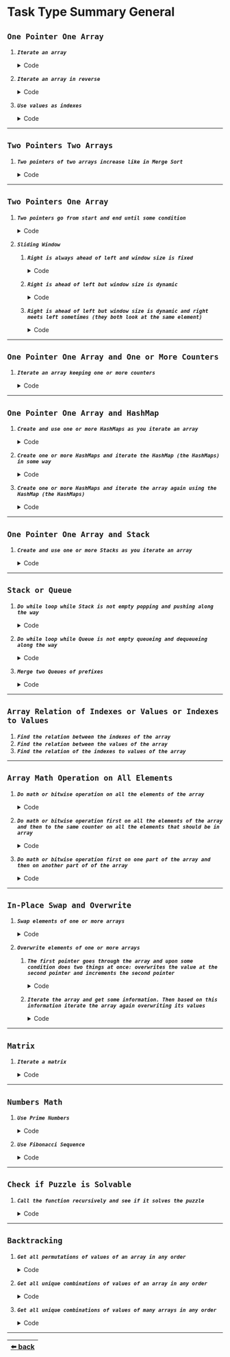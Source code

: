 # Task Type Summary General

## __`One Pointer One Array`__

1. __*`Iterate an array`*__
    <details>

    <summary>Code</summary>

    ```js
    function approach(array) {
        for (let i = 0; i < array.length; i++) {
            logic(array[i], i);
        }
    }
    ```

    __Input:__ `[1, 2, 3]`

    __Output:__ value: `1`, `2`, `3`, index: `0`, `1`, `2`

    ---

    </details>

2. __*`Iterate an array in reverse`*__
    <details>

    <summary>Code</summary>

    ```js
    function approach(array) {
        for (let i = array.length - 1; i >= 0; i--) {
            logic(array[i], i);
        }
    }
    ```

    __Input:__ `[1, 2, 3]`

    __Output:__ value: `3`, `2`, `1`, index: `2`, `1`, `0`

    ---

    </details>

3. __*`Use values as indexes`*__
    <details>

    <summary>Code</summary>

    ```js
    function approach(array) {
        for (let i = 0; i < array.length; i++) {
            logic(array[array[i]]);
        }
    }
    ```

    __Input:__ `[1, 2, 3]`

    __Output:__ `2`, `3`, `undefined`

    ---

    </details>

---

## __`Two Pointers Two Arrays`__

1. __*`Two pointers of two arrays increase like in Merge Sort`*__
    <details>

    <summary>Code</summary>

    ```js
    function approach(array1, array2) {
        let i = 0;
        let j = 0;

        while (i < array1.length && j < array2.length) {
            if (condition()) {
                logic(array1[i++]);
            } else {
                logic(array2[j++]);
            }
        }

        while (i < array1.length) {
            logic(array1[i++]);
        }

        while (j < array1.length) {
            logic(array2[j++]);
        }
    }
    ```

    __Input:__ `[1, 2, 3]`, `['a', 'b', 'c']`

    __Output:__ intermingled values of both arrays

    ---

    </details>

---

## __`Two Pointers One Array`__

1. __*`Two pointers go from start and end until some condition`*__
    <details>

    <summary>Code</summary>

    ```js
    function approach(array) {
        let i = 0;
        let j = array.length - 1;

        while (i < j) {
            logic(array[i], array[j]);

            if (condition()) {
                i++;
            } else {
                j--;
            }
        }
    }
    ```

    ---

    </details>

2. __*`Sliding Window`*__
    1. __*`Right is always ahead of left and window size is fixed`*__
        <details>

        <summary>Code</summary>

        ```js
        function approach(array) {
            let i = 0;

            for (i = 0; i < WINDOW_SIZE; i++) {
                logic(array[i]);
            }

            while (i < array.length) {
                logic(array[i - WINDOW_SIZE], array[i]);
                i++;
            }
        }
        ```

        __Input:__ `WINDOW_SIZE = 3`, `[1, 2, 3, 4, 5, 6, 7]`

        __Output:__ `1, 4`, `2, 5`, `3, 6`, `4, 7`

        ---

        </details>

    2. __*`Right is ahead of left but window size is dynamic`*__
        <details>

        <summary>Code</summary>

        ```js
        function approach(array) {
            let i = 0;
            let j = 1;

            while (j < array.length) {
                logic(array[i], array[j]);

                while (i < j - 1) {
                    if (condition()) {
                        i++;
                    }
                }

                while(condition() && j < array.length) {
                    j++;
                }
            }
        }
        ```

        __Input:__ `[1, 2, 3, 4, 5, 6, 7]`

        __Output:__ `1, 2`, `1, 4`, `3, 4`, `3, 5`, `4, 5`, `5, 6`, `5, 7`, `6, 7`

        ---

        </details>

    3. __*`Right is ahead of left but window size is dynamic and right meets left sometimes (they both look at the same element)`*__
        <details>

        <summary>Code</summary>

        ```js
        function approach(array) {
            let i = 0;
            let j = 0;

            while (j < array.length) {
                logic(array[i], array[j]);

                while (i < j) {
                    if (condition()) {
                        i++;
                    }
                }

                while(condition() && j < array.length) {
                    j++;
                }
            }
        }
        ```

        __Input:__ `[1, 2, 3, 4, 5, 6, 7]`

        __Output:__ `1, 1`, `1, 2`, `2, 2`, `2, 3`, `3, 3`, `3, 5`, `5, 5`, `5, 6`, `6, 7`, `7, 7`

        ---

        </details>

---

## __`One Pointer One Array and One or More Counters`__

1. __*`Iterate an array keeping one or more counters`*__
    <details>

    <summary>Code</summary>

    ```js
    function approach(array) {
        let counter;

        for (let i = 0; i < array.length; i++) {
            logic(array[i], counter);
        }
    }
    ```

    ---

    </details>

---

## __`One Pointer One Array and HashMap`__

1. __*`Create and use one or more HashMaps as you iterate an array`*__
    <details>

    <summary>Code</summary>

    ```js
    function approach(array) {
        const hashMap = {};

        for (let i = 0; i < array.length; i++) {
            logic(array[i], hashMap);
        }
    }
    ```

    ---

    </details>

2. __*`Create one or more HashMaps and iterate the HashMap (the HashMaps) in some way`*__
    <details>

    <summary>Code</summary>

    ```js
    function approach(array) {
        const hashMap = {};

        for (let i = 0; i < array.length; i++) {
            logic(array[i], hashMap);
        }

        logic(hashMap, Object.entries(hashMap));
    }
    ```

    ---

    </details>

3. __*`Create one or more HashMaps and iterate the array again using the HashMap (the HashMaps)`*__
    <details>

    <summary>Code</summary>

    ```js
    function approach(array) {
        const hashMap = {};

        for (let i = 0; i < array.length; i++) {
            logic(array[i], hashMap);
        }

        for (let i = 0; i < array.length; i++) {
            logic(array[i], hashMap);
        }
    }
    ```

    ---

    </details>

---

## __`One Pointer One Array and Stack`__

1. __*`Create and use one or more Stacks as you iterate an array`*__
    <details>

    <summary>Code</summary>

    ```js
    function approach(array) {
        const stack = [];

        for (let i = 0; i < array.length; i++) {
            logic(array[i], stack); // stack.push() stack.pop()
        }
    }
    ```

    ---

    </details>

---

## __`Stack or Queue`__

1. __*`Do while loop while Stack is not empty popping and pushing along the way`*__
    <details>

    <summary>Code</summary>

    ```js
    function approach(array) {
        const stack = [];

        logic(stack);

        while(stack.length) {
            logic(array, stack); // stack.push() stack.pop()
        }
    }
    ```

    ---

    </details>

2. __*`Do while loop while Queue is not empty queueing and dequeueing along the way`*__
    <details>

    <summary>Code</summary>

    ```js
    function approach(array) {
        const queue = [];

        logic(queue);

        while(queue.length) {
            logic(array, queue); // queue.push() queue.shift()
        }
    }
    ```

    ---

    </details>

3. __*`Merge two Queues of prefixes`*__
    <details>

    <summary>Code</summary>

    __*queue:*__

    ```js
    function approach() {
        let queue = [];

        logic(queue);

        while (condition()) {
            const currentQueue = [];

            while (queue.length > 0) {
                const element = queue.shift();

                currentQueue.push(...logic(element));
            }

            queue = currentQueue;
        }
    }
    ```

    __*recursion:*__

    ```js
    function approach(array) {
        const result = [];

        function backtrack(prefix, offset) {
            if (offset === array.length) {
                result.push(prefix);
                return;
            }

            const value = array[offset];

            backtrack([...prefix, ...logic(value)], offset + 1);
        }

        backtrack([], 0);

        logic(result);
    }
    ```

    ---

    </details>

---

## __`Array Relation of Indexes or Values or Indexes to Values`__

1. __*`Find the relation between the indexes of the array`*__
2. __*`Find the relation between the values of the array`*__
3. __*`Find the relation of the indexes to values of the array`*__

---

## __`Array Math Operation on All Elements`__

1. __*`Do math or bitwise operation on all the elements of the array`*__
    <details>

    <summary>Code</summary>

    ```js
    function approach(array) {
        let counter = 0;

        for (const value of array) {
            counter += value; // math
            // or:
            counter ^= value; // bitwise
        }

        logic(counter);
    }
    ```

    ---

    </details>

2. __*`Do math or bitwise operation first on all the elements of the array and then to the same counter on all the elements that should be in array`*__
    <details>

    <summary>Code</summary>

    ```js
    function approach(array) {
        let counter = 0;

        for (const value of array) {
            counter += value; // math
            // or:
            counter ^= value; // bitwise
        }

        for (let i = 0; i <= array.length; i++) {
            counter += i; // math
            // or:
            counter ^= i; // bitwise
        }

        logic(counter);
    }
    ```

    ---

    </details>

3. __*`Do math or bitwise operation first on one part of the array and then on another part of of the array`*__
    <details>

    <summary>Code</summary>

    ```js
    function approach(array) {
        let i;
        let n = logic(); // index of array

        let counter1 = 0;
        let counter2 = 0;

        for (i = 0; i < n; i++) {
            const value = array[i];

            counter1 += value; // math
            // or:
            counter1 ^= value; // bitwise
        }

        for (i = n; i < array.length; i++) {
            const value = array[i];

            counter2 += value; // math
            // or:
            counter2 ^= value; // bitwise
        }

        logic(counter1, counter2);
    }
    ```

    ---

    </details>

---

## __`In-Place Swap and Overwrite`__

1. __*`Swap elements of one or more arrays`*__
    <details>

    <summary>Code</summary>

    ```js
    function approach(array) {
        for (let i = 0; i < array.length; i++) {
            logic(array, i, swap);
        }
    }

    function swap(array, i1, i2) {
        ([array[i1], array[i2]] = [array[i2], array[i1]]);
    }
    ```

    ---

    </details>

2. __*`Overwrite elements of one or more arrays`*__
    1. __*`The first pointer goes through the array and upon some condition does two things at once: overwrites the value at the second pointer and increments the second pointer`*__
        <details>

        <summary>Code</summary>

        ```js
        function approach(array) {
            let i = 0;
            let j = 0;

            for (i = 0; i < array.length; i++) {
                if (condition()) {
                    array[j++] = logic(array[i]);
                }
            }
        }

        // or:

        function approach(array) {
            let i = 0;

            for (const value of array) {
                if (condition()) {
                    array[i++] = logic(value);
                }
            }
        }
        ```

        ---

        </details>

    2. __*`Iterate the array and get some information. Then based on this information iterate the array again overwriting its values`*__
        <details>

        <summary>Code</summary>

        ```js
        function approach(array) {
            let i = 0;

            for (i = 0; i < array.length; i++) {
                logic(array[i], i);
            }

            for (i = 0; i < array.length; i++) {
                array[i] = logic();
            }
        }
        ```

        ---

        </details>

---

## __`Matrix`__

1. __*`Iterate a matrix`*__
    <details>

    <summary>Code</summary>

    ```js
    function approach(matrix) {
        let i;
        let j;

        // horizontal
        for (i = 0; i < matrix[0].length; i++) {
            logic(matrix[0][i]);
        }

        // vertical
        for (j = 0; j < matrix.length; j++) {
            logic(matrix[j][0]);
        }

        // diagonal
        for (i = 0, j = 0; i < matrix[0].length && j < matrix.length; i++, j++) {
            logic(matrix[j][i]);
        }
    }
    ```

    __Input:__
    ```
    [
        [1, 2, 3],
        [4, 5, 6],
        [7, 8, 9],
    ]
    ```

    __Output:__ horizontal: `1`, `2`, `3`, vertical: `1`, `4`, `7`, diagonal: `1`, `5`, `9`

    ---

    </details>

---

## __`Numbers Math`__

1. __*`Use Prime Numbers`*__
    <details>

    <summary>Code</summary>

    ```js
    function approach() {
        logic(getPrimes, isPrime);
    }

    function getPrimes(limit = 0) {
        const primes = [];

        if (limit === 0) {
            return primes;
        }

        primes.push(2);

        for (let i = 3; i <= limit; i++) {
            let found = true;

            for (let j = 0; j < primes.length; j++) {
                if (i % primes[j] === 0) {
                    found = false;
                    break;
                }
            }

            if (found) {
                primes.push(i);
            }
        }

        return primes;
    }

    function isPrime(num) {
        if (num <= 1) {
            return false;
        }

        for (let i = 2; i <= Math.sqrt(num); i++) {
            if (num % i === 0) {
                return false;
            }
        }

        return true;
    }
    ```

    __Output:__ `2`, `3`, `5`, `7`, `11`, `13`, `17`, `19`, `23`, `29`, `31`, `37`, `41`, `43`, `47`, ...

    ---

    </details>

2. __*`Use Fibonacci Sequence`*__
    <details>

    <summary>Code</summary>

    ```js
    function approach() {
        logic(fibonacci, getFibonacci);
    }

    function fibonacci(length = 0) {
        if (length === 0) {
            return [];
        }

        if (length === 1) {
            return [0];
        }

        const nums = [0, 1];

        if (length === 2) {
            return nums;
        }

        for (let i = 2; i < length; i++) {
            nums[i] = nums[i - 1] + nums[i - 2];
        }

        return nums;
    }

    function getFibonacci(position = 0) {
        if (position <= 1) {
            return position;
        }

        let prev = 1;
        let current = 2;
        let i = 3;

        while (i < position) {
            const sum = prev + current;

            prev = current;
            current = sum;

            i++;
        }

        return current;
    }
    ```

    __Output:__ `0`, `1`, `1`, `2`, `3`, `5`, `8`, `13`, `21`, `34`, ...

    ---

    </details>

---

## __`Check if Puzzle is Solvable`__

1. __*`Call the function recursively and see if it solves the puzzle`*__
    <details>

    <summary>Code</summary>

    ```js
    function approach(game) {
        for (let i = 0; i < game[0].length; i++) {
            for (let j = 0; j < game.length; j++) {
                logic(game[j][i]);

                if (approach()) {
                    return true;
                }
            }
        }

        return false;
    }
    ```

    ---

    </details>

---

## __`Backtracking`__

1. __*`Get all permutations of values of an array in any order`*__
    <details>

    <summary>Code</summary>

    Call the function recursively taking out each element out of the array per iteration

    ```js
    function approach(array) {
        const permutations = [];

        if (array.length === 1) { // recursion exit condition
            return [[array[0]]];
        }

        for (let i = 0; i < array.length; i++) {
            const picked = [array[i]];
            const rest = approach(
                array.filter((_value, index) => index !== i)
            );

            for (let j = 0; j < rest.length; j++) {
                const next = [...picked, ...rest[j]];

                permutations.push(next);
            }
        }

        logic(permutations);

        return permutations;
    }
    ```

    __Input:__ `[1, 2, 3]`

    __Output:__ `[ 1, 2, 3 ]`, `[ 1, 3, 2 ]`, `[ 2, 1, 3 ]`, `[ 2, 3, 1 ]`, `[ 3, 1, 2 ]`, `[ 3, 2, 1 ]`

    ---

    </details>

2. __*`Get all unique combinations of values of an array in any order`*__
    <details>

    <summary>Code</summary>

    Depth-first Search of Array

    ```js
    function approach(array) {
        const combinations = [];

        function dfs(current, offset) {
            combinations.push(current);

            logic(current);

            if (offset === array.length) {
                return;
            }

            for (let i = offset; i < array.length; i++) {
                dfs([...current, array[i]], i + 1);
            }
        }

        dfs([], 0);

        logic(combinations);
    }
    ```

    __Input:__ `[1, 2, 3]`

    __Output:__ `[]`, `[1]`, `[2]`, `[3]`, `[1,2]`, `[1,3]`, `[2,3]`, `[1,2,3]`

    ---

    </details>

3. __*`Get all unique combinations of values of many arrays in any order`*__
    <details>

    <summary>Code</summary>

    Adapt the Approach _`Merge two Queues of prefixes`_

    __*queue:*__

    ```js
    function approach(...arrays) {
        let queue = [[]];

        for (const array of arrays) {
            const currentQueue = [];

            while (queue.length > 0) {
                const currentArray = queue.shift();

                for (const element of array) {
                    currentQueue.push([...currentArray, element]);
                }
            }

            queue = currentQueue;
        }

        logic(queue);
    }
    ```

    __*recursion:*__

    ```js
    function approach(...arrays) {
        const result = [];

        function backtrack(prefix, offset) {
            if (offset === arrays.length) {
                result.push(prefix);
                return;
            }

            const array = arrays[offset];

            for (const value of array) {
                backtrack([...prefix, value], offset + 1);
            }
        }

        backtrack([], 0);

        logic(result);
    }
    ```

    __Input:__ `['1', '2', '3']`, `['a', 'b', 'c']`, `['*', '#', '$']`

    __Output:__
    ```
    [ 1, 'a', '*' ]
    [ 1, 'a', '#' ]
    [ 1, 'a', '$' ]
    [ 1, 'b', '*' ]
    [ 1, 'b', '#' ]
    [ 1, 'b', '$' ]
    [ 1, 'c', '*' ]
    [ 1, 'c', '#' ]
    [ 1, 'c', '$' ]
    [ 2, 'a', '*' ]
    [ 2, 'a', '#' ]
    [ 2, 'a', '$' ]
    [ 2, 'b', '*' ]
    [ 2, 'b', '#' ]
    [ 2, 'b', '$' ]
    [ 2, 'c', '*' ]
    [ 2, 'c', '#' ]
    [ 2, 'c', '$' ]
    [ 3, 'a', '*' ]
    [ 3, 'a', '#' ]
    [ 3, 'a', '$' ]
    [ 3, 'b', '*' ]
    [ 3, 'b', '#' ]
    [ 3, 'b', '$' ]
    [ 3, 'c', '*' ]
    [ 3, 'c', '#' ]
    [ 3, 'c', '$' ]
    ```

    ---

    </details>

---

| [:arrow_left: back](./README.md) |
| :---: |
